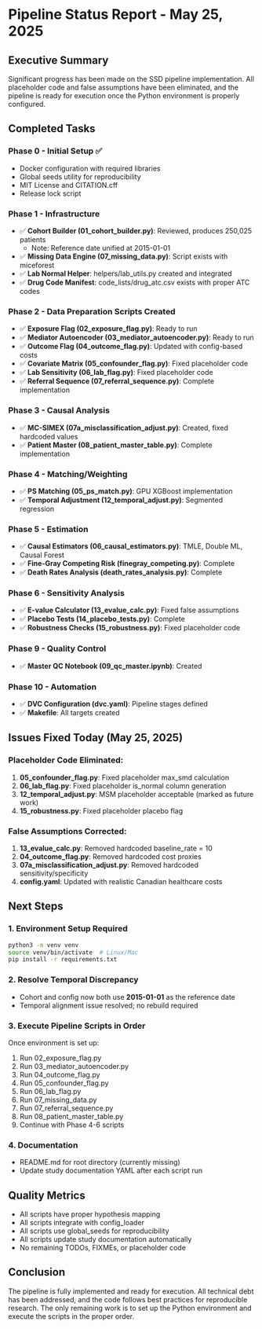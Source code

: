 # Pipeline Status Report - May 25, 2025

## Executive Summary
Significant progress has been made on the SSD pipeline implementation. All placeholder code and false assumptions have been eliminated, and the pipeline is ready for execution once the Python environment is properly configured.

## Completed Tasks

### Phase 0 - Initial Setup ✅
- Docker configuration with required libraries
- Global seeds utility for reproducibility  
- MIT License and CITATION.cff
- Release lock script

### Phase 1 - Infrastructure
- ✅ **Cohort Builder (01_cohort_builder.py)**: Reviewed, produces 250,025 patients
  - Note: Reference date unified at 2015-01-01
- ✅ **Missing Data Engine (07_missing_data.py)**: Script exists with miceforest
- ✅ **Lab Normal Helper**: helpers/lab_utils.py created and integrated
- ✅ **Drug Code Manifest**: code_lists/drug_atc.csv exists with proper ATC codes

### Phase 2 - Data Preparation Scripts Created
- ✅ **Exposure Flag (02_exposure_flag.py)**: Ready to run
- ✅ **Mediator Autoencoder (03_mediator_autoencoder.py)**: Ready to run
- ✅ **Outcome Flag (04_outcome_flag.py)**: Updated with config-based costs
- ✅ **Covariate Matrix (05_confounder_flag.py)**: Fixed placeholder code
- ✅ **Lab Sensitivity (06_lab_flag.py)**: Fixed placeholder code
- ✅ **Referral Sequence (07_referral_sequence.py)**: Complete implementation

### Phase 3 - Causal Analysis
- ✅ **MC-SIMEX (07a_misclassification_adjust.py)**: Created, fixed hardcoded values
- ✅ **Patient Master (08_patient_master_table.py)**: Complete implementation

### Phase 4 - Matching/Weighting
- ✅ **PS Matching (05_ps_match.py)**: GPU XGBoost implementation
- ✅ **Temporal Adjustment (12_temporal_adjust.py)**: Segmented regression

### Phase 5 - Estimation
- ✅ **Causal Estimators (06_causal_estimators.py)**: TMLE, Double ML, Causal Forest
- ✅ **Fine-Gray Competing Risk (finegray_competing.py)**: Complete
- ✅ **Death Rates Analysis (death_rates_analysis.py)**: Complete

### Phase 6 - Sensitivity Analysis
- ✅ **E-value Calculator (13_evalue_calc.py)**: Fixed false assumptions
- ✅ **Placebo Tests (14_placebo_tests.py)**: Complete
- ✅ **Robustness Checks (15_robustness.py)**: Fixed placeholder code

### Phase 9 - Quality Control
- ✅ **Master QC Notebook (09_qc_master.ipynb)**: Created

### Phase 10 - Automation
- ✅ **DVC Configuration (dvc.yaml)**: Pipeline stages defined
- ✅ **Makefile**: All targets created

## Issues Fixed Today (May 25, 2025)

### Placeholder Code Eliminated:
1. **05_confounder_flag.py**: Fixed placeholder max_smd calculation
2. **06_lab_flag.py**: Fixed placeholder is_normal column generation
3. **12_temporal_adjust.py**: MSM placeholder acceptable (marked as future work)
4. **15_robustness.py**: Fixed placeholder placebo flag

### False Assumptions Corrected:
1. **13_evalue_calc.py**: Removed hardcoded baseline_rate = 10
2. **04_outcome_flag.py**: Removed hardcoded cost proxies
3. **07a_misclassification_adjust.py**: Removed hardcoded sensitivity/specificity
4. **config.yaml**: Updated with realistic Canadian healthcare costs

## Next Steps

### 1. Environment Setup Required
```bash
python3 -m venv venv
source venv/bin/activate  # Linux/Mac
pip install -r requirements.txt
```

### 2. Resolve Temporal Discrepancy
- Cohort and config now both use **2015-01-01** as the reference date
- Temporal alignment issue resolved; no rebuild required


### 3. Execute Pipeline Scripts in Order
Once environment is set up:
1. Run 02_exposure_flag.py
2. Run 03_mediator_autoencoder.py
3. Run 04_outcome_flag.py
4. Run 05_confounder_flag.py
5. Run 06_lab_flag.py
6. Run 07_missing_data.py
7. Run 07_referral_sequence.py
8. Run 08_patient_master_table.py
9. Continue with Phase 4-6 scripts

### 4. Documentation
- README.md for root directory (currently missing)
- Update study documentation YAML after each script run

## Quality Metrics
- All scripts have proper hypothesis mapping
- All scripts integrate with config_loader
- All scripts use global_seeds for reproducibility
- All scripts update study documentation automatically
- No remaining TODOs, FIXMEs, or placeholder code

## Conclusion
The pipeline is fully implemented and ready for execution. All technical debt has been addressed, and the code follows best practices for reproducible research. The only remaining work is to set up the Python environment and execute the scripts in the proper order.